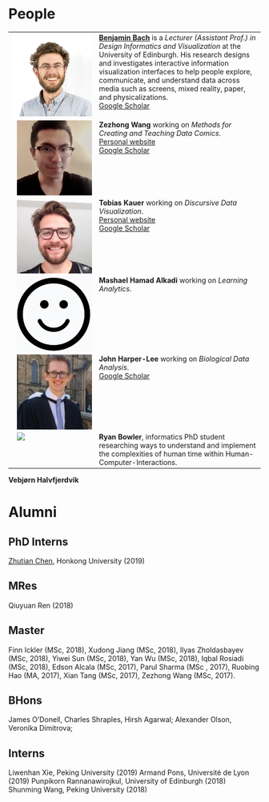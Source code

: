 # People

<table>
  <tr>
    <td style="vertical-align:top;width:100px;"><img src="people/bach.png"/></td>
    <td style="vertical-align:top;">
      <b><a href="bach.html">Benjamin Bach</a></b> 
      is a <i>Lecturer (Assistant Prof.) in Design Informatics and Visualization </i> at the University of Edinburgh. His research designs and investigates interactive information visualization interfaces to help people explore, communicate, and understand data across media such as screens, mixed reality, paper, and physicalizations.
      <br/>
      <a href="https://scholar.google.com/citations?user=dXbz4FgAAAAJ&hl=en&oi=ao">Google Scholar</a>
    </td>
</tr>
<tr>
   <td style="vertical-align:top;width:100px;"><img src="people/wang.jpg" style="width:150px;float:left;margin-left:10px"/></td>
    <td style="vertical-align:top;">
      <b>Zezhong Wang</b> working on <i>Methods for Creating and Teaching Data Comics</i>.
      <br/>
      <a href="https://www.google.com/url?q=https%3A%2F%2Fwww.designinformatics.org%2Fperson%2Fzezhong-wang%2F&sa=D&sntz=1&usg=AFQjCNHzUyBbeidHdj8inLnByMelDz7tjg">Personal website</a>
      <br/>
      <a href="https://scholar.google.com/citations?user=EJ8drhwAAAAJ&hl=en&oi=ao">Google Scholar</a>
    </td>
  </tr>
  
  <tr>
   <td style="vertical-align:top;width:100px;"><img src="people/kauer.jpg" style="width:150px;float:left;margin-left:10px"/></td>
    <td style="vertical-align:top;">
      <b>Tobias Kauer</b> working on <i>Discursive Data Visualization</i>.
      <br/>
      <a href="https://twitter.com/tobi_vierzwo">Personal website</a>      
      <br/>
      <a href="https://scholar.google.com/citations?user=qDN6jW4AAAAJ&hl=en&oi=ao">Google Scholar</a>
    </td>
  </tr>
  
  <tr>
   <td style="vertical-align:top;width:100px;"><img src="people/default.png" style="width:150px;float:left;margin-left:10px"/></td>
    <td style="vertical-align:top;">
      <b>Mashael Hamad Alkadi</b> working on <i>Learning Analytics</i>.
    </td>
  </tr>

  <tr>
   <td style="vertical-align:top;width:100px;"><img src="people/harper-lee.jpg" style="width:150px;float:left;margin-left:10px"/></td>
    <td style="vertical-align:top;">
      <b>John Harper-Lee</b> working on <i>Biological Data Analysis</i>.
      <br/>
      <a href="https://scholar.google.com/citations?user=qDN6jW4AAAAJ&hl=en&oi=ao">Google Scholar</a>
    </td>
  </tr>
  
  <tr>
   <td style="vertical-align:top;width:100px;"><img src="people/bowler.png" style="width:150px;float:left;margin-left:10px"/></td>
    <td style="vertical-align:top;">
      <b>Ryan Bowler</b>, informatics PhD student researching ways to understand and implement the complexities of human time within Human-Computer-Interactions.
      <br/>
    </td>
  </tr>
  
</table>

**Vebjørn Halvfjerdvik**  

# Alumni

## PhD Interns

[Zhutian Chen](https://chenzhutian.org/), Honkong University (2019)

## MRes 
Qiuyuan Ren (2018)

## Master
Finn Ickler (MSc, 2018), 
Xudong Jiang (MSc, 2018), 
Ilyas Zholdasbayev (MSc, 2018), 
Yiwei Sun (MSc, 2018), 
Yan Wu (MSc, 2018),
Iqbal Rosiadi (MSc, 2018), 
Edson Alcala (MSc, 2017), 
Parul Sharma (MSc , 2017), 
Ruobing Hao (MA, 2017), 
Xian Tang (MSc, 2017), 
Zezhong Wang (MSc, 2017).

## BHons
James O’Donell, 
Charles Shraples, 
Hirsh Agarwal; 
Alexander Olson, 
Veronika Dimitrova;

## Interns
Liwenhan Xie, Peking University (2019)
Armand Pons, Université de Lyon (2019)
Punpikorn Rannanawirojkul, University of Edinburgh (2018)
Shunming Wang, Peking University (2018)
